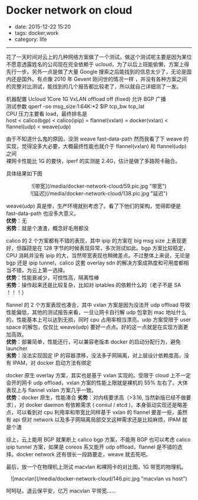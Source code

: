 # Docker network on cloud

- date: 2015-12-22 15:20
- tags: docker,work
- category: life

-------------------

花了一天时间对云上的几种网络方案做了一个测试。做这个测试呢主要是因为某位不愿意透露姓名的公司现在完全依赖于 ucloud，为了以后上班能偷懒，方案上得先行一步。另外一点是做了大量 Google 搜索之后能找到的信息太少了，无论是国内还是国外。有点像 2010 年 Gevent 刚问世的情况一样 ，并没有各种方案之间的完整对比测试，能找到的几个报告都比较老了，所以就自己详细测了一发。

机器配置 Ucloud 1Core 1G VxLAN offload off (fixed) 允许 BGP 广播   
测试参数 qperf -oo msg_size:1:64K:*2 $IP tcp_bw tcp_lat   
CPU 压力主要看 load，最终排名是   
host &lt; calico(bgp) &lt; calico(ipip) = flannel(vxlan) = docker(vxlan) &lt; flannel(udp) &lt; weave(udp)

由于不知道什么鬼的原因，没测 weave fast-data-path 然而我看了下 weave 的实现，觉得没多大必要，大概最终性能也就介于 flannel(vxlan) 和 flannel(udp) 之间   
裸网卡性能比 1G 的要快，iperf 的实测是 2.4G，估计是做了多路网卡融合。

具体结果如下图

<center>![带宽](/media/docker-network-cloud/59.pic.jpg "带宽")</center>
<center>![延迟](/media/docker-network-cloud/138.pic.jpg "延迟")</center>

weave(udp) 真是惨，生产环境就别考虑了。看了下他们的架构，觉得即便是 fast-data-path 也没多大意义。   
**优势**：无   
**劣势**：就是个渣渣，概念好毛用都没   

calico 的 2 个方案都有不错的表现，其中 ipip 的方案在 big msg size 上表现更好，但蹊跷是在 128 字节的时候表现异常，多次测试如此。bgp 方案比较稳定，CPU 消耗并没有 ipip 的大，当然带宽表现也稍微差点。不过整体上来说，无论是 bgp 还是 ipip tunnel，calico 这套 overlay sdn 的解决方案成熟度和可用度都相当不错，为云上第一选择。   
**优势**：性能衰减少，可控性高，隔离性棒   
**劣势**：操作起来还是比较复杂，比如对 iptables 的依赖什么的（老子不是 SA ！！！）   

flannel 的 2 个方案表现也凑合，其中 vxlan 方案是因为没法开 udp offload 导致性能偏低，其他的测试报告来看，一旦让网卡自行解 udp 包拿到 mac 地址什么的，性能基本上可以达到无损，同时 cpu 占用率相当漂亮。udp 方案受限于 user space 的解包，仅仅比 weave(udp) 要好一点点。好的这一点就是在实现方面更加高效。   
**优势**：部署简单，性能还行，可以兼容老版本 docker 的启动分配行为，避免 launcher   
**劣势**：没法实现固定 IP 的容器漂移，没法多子网隔离，对上层设计依赖度高，没有 IPAM，对 docker 启动方法有绑定   

docker 原生 overlay 方案，其实也是基于 vxlan 实现的。受限于 cloud 上不一定会开的网卡 udp offload，vxlan 方案的性能上限就是裸机的 55% 左右了。大体表现上与 flannel vxlan 方案几乎一致。   
**优势**：docker 原生，性能凑合
**劣势**：对内核要求高（&gt;3.16, 当然新版已经不做要求），对 docker daemon 有依赖需求 ( consul / etcd )，本身驱动实现还是略差点，可以看到对 cpu 利用率和带宽比同样基于 vxlan 的 flannel  要差一些，虽然有 api 但对 network 以及多子网隔离局部交叉这种需求还是比较麻烦，IPAM 就是个渣

综上，云上能用 BGP 就果断上 calico bgp 方案，不能用 BGP 也可以考虑 calico ipip tunnel 方案，如果是 coreos 系又能开 udp offload，flannel 是不错的选择。docker network 还有很长一段路要走，weave 就去死吧。

最后，放一个在物理机上测试 macvlan 和裸网卡的对比图，1G 带宽的物理机。

<center>![macvlan](/media/docker-network-cloud/146.pic.jpg "macvlan vs host")</center>

呵呵哒，退云保平安，亿万 macvlan 平带宽……

